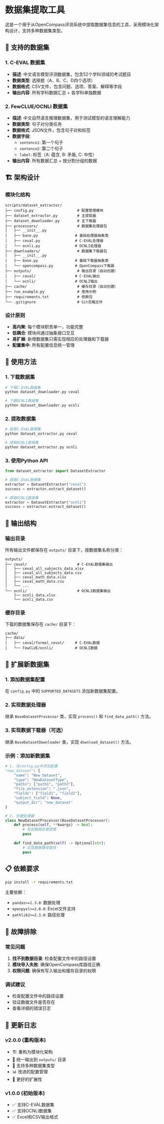 # 数据集提取工具

这是一个用于从OpenCompass评测系统中提取数据集信息的工具，采用模块化架构设计，支持多种数据集类型。

## 🎯 支持的数据集

### 1. C-EVAL 数据集
- **描述**: 中文语言模型评测数据集，包含52个学科领域的考试题目
- **数据类型**: 选择题（A、B、C、D四个选项）
- **数据格式**: CSV文件，包含问题、选项、答案、解释等字段
- **输出内容**: 所有学科数据汇总 + 各学科单独数据

### 2. FewCLUE/OCNLI 数据集
- **描述**: 中文自然语言推理数据集，用于测试模型的语言理解能力
- **数据类型**: 句子对分类任务
- **数据格式**: JSON文件，包含句子对和标签
- **数据字段**: 
  - `sentence1`: 第一个句子
  - `sentence2`: 第二个句子
  - `label`: 标签（A: 蕴含, B: 矛盾, C: 中性）
- **输出内容**: 所有数据汇总 + 按分割分组的数据

## 🏗️ 架构设计

### 模块化结构
```
scripts/dataset_extractor/
├── config.py                    # 配置管理模块
├── dataset_extractor.py         # 主提取器
├── dataset_downloader.py        # 主下载器
├── processors/                  # 数据集处理器包
│   ├── __init__.py
│   ├── base.py                 # 基础处理器抽象类
│   ├── ceval.py                # C-EVAL处理器
│   └── ocnli.py                # OCNLI处理器
├── downloaders/                 # 数据集下载器包
│   ├── __init__.py
│   ├── base.py                 # 基础下载器抽象类
│   └── opencompass.py          # OpenCompass下载器
├── outputs/                     # 输出目录（自动创建）
│   ├── ceval/                  # C-EVAL输出
│   └── ocnli/                  # OCNLI输出
├── cache/                       # 缓存目录（自动创建）
├── run_example.py               # 使用示例
├── requirements.txt             # 依赖包
└── .gitignore                   # Git忽略文件
```

### 设计原则
- **高内聚**: 每个模块职责单一，功能完整
- **低耦合**: 模块间通过抽象接口交互
- **易扩展**: 新增数据集只需实现相应的处理器和下载器
- **配置集中**: 所有配置信息统一管理

## 🚀 使用方法

### 1. 下载数据集

```bash
# 下载C-EVAL数据集
python dataset_downloader.py ceval

# 下载OCNLI数据集
python dataset_downloader.py ocnli
```

### 2. 提取数据集

```bash
# 提取C-EVAL数据集
python dataset_extractor.py ceval

# 提取OCNLI数据集
python dataset_extractor.py ocnli
```

### 3. 使用Python API

```python
from dataset_extractor import DatasetExtractor

# 提取C-EVAL数据集
extractor = DatasetExtractor("ceval")
success = extractor.extract_dataset()

# 提取OCNLI数据集
extractor = DatasetExtractor("ocnli")
success = extractor.extract_dataset()
```

## 📁 输出结构

### 输出目录
所有输出文件都保存在 `outputs/` 目录下，按数据集名称分类：

```
outputs/
├── ceval/                       # C-EVAL数据集输出
│   ├── ceval_all_subjects_data.xlsx
│   ├── ceval_all_subjects_data.csv
│   ├── ceval_math_data.xlsx
│   ├── ceval_math_data.csv
│   └── ...
└── ocnli/                       # OCNLI数据集输出
    ├── ocnli_data.xlsx
    └── ocnli_data.csv
```

### 缓存目录
下载的数据集保存在 `cache/` 目录下：

```
cache/
├── data/
│   ├── ceval/formal_ceval/     # C-EVAL数据
│   └── FewCLUE/ocnli/          # OCNLI数据
```

## 🔧 扩展新数据集

### 1. 添加数据集配置
在 `config.py` 中的 `SUPPORTED_DATASETS` 添加新数据集配置。

### 2. 实现数据处理器
继承 `BaseDatasetProcessor` 类，实现 `process()` 和 `find_data_path()` 方法。

### 3. 实现数据下载器（可选）
继承 `BaseDatasetDownloader` 类，实现 `download_dataset()` 方法。

### 示例：添加新数据集
```python
# 1. 在config.py中添加配置
"new_dataset": {
    "name": "New Dataset",
    "type": "NewDatasetType",
    "paths": ["path1", "path2"],
    "file_extension": ".json",
    "fields": ["field1", "field2"],
    "subject_field": None,
    "output_dir": "new_dataset"
}

# 2. 创建处理器
class NewDatasetProcessor(BaseDatasetProcessor):
    def process(self, **kwargs) -> bool:
        # 实现数据处理逻辑
        pass
    
    def find_data_path(self) -> Optional[str]:
        # 实现数据路径查找
        pass
```

## 📋 依赖要求

```bash
pip install -r requirements.txt
```

主要依赖：
- `pandas>=1.3.0`: 数据处理
- `openpyxl>=3.0.0`: Excel文件支持
- `pathlib2>=2.3.0`: 路径处理

## 🐛 故障排除

### 常见问题
1. **找不到数据目录**: 检查配置文件中的路径设置
2. **模块导入失败**: 确保OpenCompass库路径正确
3. **权限问题**: 确保有写入输出和缓存目录的权限

### 调试建议
- 检查配置文件中的路径设置
- 验证数据文件是否存在
- 查看详细的错误日志

## 📝 更新日志

### v2.0.0 (重构版本)
- 🏗️ 重构为模块化架构
- 📁 统一输出到 `outputs/` 目录
- 🔧 支持多种数据集类型
- 📊 改进的配置管理
- 🚀 更好的扩展性

### v1.0.0 (初始版本)
- ✅ 支持C-EVAL数据集
- ✅ 支持OCNLI数据集
- ✅ Excel和CSV输出格式
